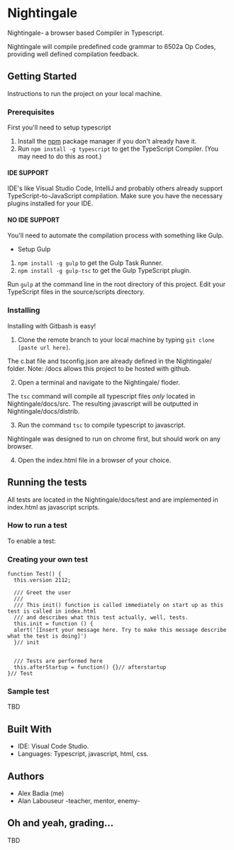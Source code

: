# Nightingale
Nightingale- a browser based Compiler in Typescript.

Nightingale will compile predefined code grammar to 6502a Op Codes, providing well defined compilation feedback.

## Getting Started

Instructions to run the project on your local machine.

### Prerequisites

First you'll need to setup typescript

1. Install the [npm](https://www.npmjs.org/) package manager if you don't already have it.
2. Run `npm install -g typescript` to get the TypeScript Compiler. (You may need to do this as root.)

#### IDE SUPPORT

IDE's like Visual Studio Code, IntelliJ and probably others already support TypeScript-to-JavaScript compilation.
Make sure you have the necessary plugins installed for your IDE.

#### NO IDE SUPPORT

You'll need to automate the compilation process with something like Gulp.

- Setup Gulp
1. `npm install -g gulp` to get the Gulp Task Runner.
1. `npm install -g gulp-tsc` to get the Gulp TypeScript plugin.

Run `gulp` at the command line in the root directory of this project.
Edit your TypeScript files in the source/scripts directory.

### Installing

Installing with Gitbash is easy!

1. Clone the remote branch to your local machine by typing `git clone [paste url here]`.

The c.bat file and tsconfig.json are already defined in the Nightingale/ folder.
Note: /docs allows this project to be hosted with github.

2. Open a terminal and navigate to the Nightingale/ floder.

The `tsc` command will compile all typescript files *only* located in Nightingale/docs/src.
The resulting javascript will be outputted in Nightingale/docs/distrib.

3. Run the command `tsc` to compile typescript to javascript.

Nightingale was designed to run on chrome first, but should work on any browser.

4. Open the index.html file in a browser of your choice.

## Running the tests

All tests are located in the Nightingale/docs/test and are implemented in index.html as javascript scripts.

### How to run a test

To enable a test:

### Creating your own test

```
function Test() {
  this.version 2112;

  /// Greet the user
  ///
  /// This init() function is called immediately on start up as this test is called in index.html
  /// and describes what this test actually, well, tests.
  this.init = function () {
  alert('[Insert your message here. Try to make this message describe what the test is doing]')
  }// init


  /// Tests are performed here
  this.afterStartup = function() {}// afterstartup
}// Test

```

### Sample test

TBD

## Built With

- IDE: Visual Code Studio.
- Languages: Typescript, javascript, html, css.

## Authors
- Alex Badia (me)
- Alan Labouseur -teacher, mentor, enemy-

## Oh and yeah, grading...

TBD
